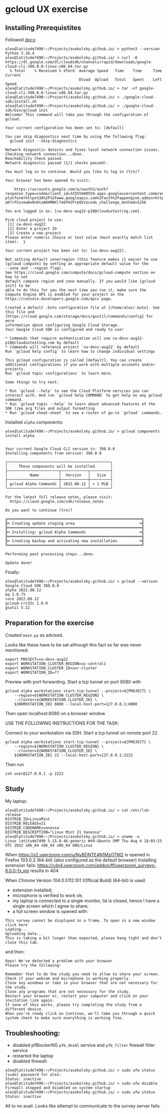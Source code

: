 # gcloud UX exercise

## Installing Prerequistites

Followed [docs](https://cloud.google.com/sdk/docs/install):

```
alex@latitude7490:~/Projects/asokolsky.github.io/ > python3 --version
Python 3.10.4
alex@latitude7490:~/Projects/asokolsky.github.io/ > curl -O https://dl.google.com/dl/cloudsdk/channels/rapid/downloads/google-cloud-cli-398.0.0-linux-x86_64.tar.gz
  % Total    % Received % Xferd  Average Speed   Time    Time     Time  Current
                                 Dload  Upload   Total   Spent    Left  Speed
alex@latitude7490:~/Projects/asokolsky.github.io/ > tar -xf google-cloud-cli-398.0.0-linux-x86_64.tar.gz
alex@latitude7490:~/Projects/asokolsky.github.io/ > ./google-cloud-sdk/install.sh
alex@latitude7490:~/Projects/asokolsky.github.io/ > ./google-cloud-sdk/bin/gcloud init
Welcome! This command will take you through the configuration of gcloud.

Your current configuration has been set to: [default]

You can skip diagnostics next time by using the following flag:
  gcloud init --skip-diagnostics

Network diagnostic detects and fixes local network connection issues.
Checking network connection...done.
Reachability Check passed.
Network diagnostic passed (1/1 checks passed).

You must log in to continue. Would you like to log in (Y/n)?

Your browser has been opened to visit:

    https://accounts.google.com/o/oauth2/auth?response_type=code&client_id=32555940559.apps.googleusercontent.com&redirect_uri=http%3A%2F%2Flocalhost%3A8085%2F&scope=openid+https%3A%2F%2Fwww.googleapis.com%2Fauth%2Fuserinfo.email+https%3A%2F%2Fwww.googleapis.com%2Fauth%2Fcloud-platform+https%3A%2F%2Fwww.googleapis.com%2Fauth%2Fappengine.admin+https%3A%2F%2Fwww.googleapis.com%2Fauth%2Fsqlservice.login+https%3A%2F%2Fwww.googleapis.com%2Fauth%2Fcompute+https%3A%2F%2Fwww.googleapis.com%2Fauth%2Faccounts.reauth&state=x3fSBaMmKId42YpBzuQtD99EO0wFVS&access_type=offline&code_challenge=uGx1Uc-aK7rFSsvew6eOn6taAKHMNXl7e0YH1PrpQVc&code_challenge_method=S256

You are logged in as: [cw-devs-aug22-p10@clouduxtesting.com].

Pick cloud project to use:
 [1] cw-devs-aug22
 [2] Enter a project ID
 [3] Create a new project
Please enter numeric choice or text value (must exactly match list item):  1

Your current project has been set to: [cw-devs-aug22].

Not setting default zone/region (this feature makes it easier to use
[gcloud compute] by setting an appropriate default value for the
--zone and --region flag).
See https://cloud.google.com/compute/docs/gcloud-compute section on how to set
default compute region and zone manually. If you would like [gcloud init] to be
able to do this for you the next time you run it, make sure the
Compute Engine API is enabled for your project on the
https://console.developers.google.com/apis page.

Created a default .boto configuration file at [/home/alex/.boto]. See this file and
[https://cloud.google.com/storage/docs/gsutil/commands/config] for more
information about configuring Google Cloud Storage.
Your Google Cloud SDK is configured and ready to use!

* Commands that require authentication will use cw-devs-aug22-p10@clouduxtesting.com by default
* Commands will reference project `cw-devs-aug22` by default
Run `gcloud help config` to learn how to change individual settings

This gcloud configuration is called [default]. You can create additional configurations if you work with multiple accounts and/or projects.
Run `gcloud topic configurations` to learn more.

Some things to try next:

* Run `gcloud --help` to see the Cloud Platform services you can interact with. And run `gcloud help COMMAND` to get help on any gcloud command.
* Run `gcloud topic --help` to learn about advanced features of the SDK like arg files and output formatting
* Run `gcloud cheat-sheet` to see a roster of go-to `gcloud` commands.
```

Installed `alpha` components:
```
alex@latitude7490:~/Projects/asokolsky.github.io/ > gcloud components install alpha


Your current Google Cloud CLI version is: 398.0.0
Installing components from version: 398.0.0

┌──────────────────────────────────────────────┐
│     These components will be installed.      │
├───────────────────────┬────────────┬─────────┤
│          Name         │  Version   │   Size  │
├───────────────────────┼────────────┼─────────┤
│ gcloud Alpha Commands │ 2022.08.12 │ < 1 MiB │
└───────────────────────┴────────────┴─────────┘

For the latest full release notes, please visit:
  https://cloud.google.com/sdk/release_notes

Do you want to continue (Y/n)?

╔════════════════════════════════════════════════════════════╗
╠═ Creating update staging area                             ═╣
╠════════════════════════════════════════════════════════════╣
╠═ Installing: gcloud Alpha Commands                        ═╣
╠════════════════════════════════════════════════════════════╣
╠═ Creating backup and activating new installation          ═╣
╚════════════════════════════════════════════════════════════╝

Performing post processing steps...done.

Update done!
```

Finally:

```
alex@latitude7490:~/Projects/asokolsky.github.io/ > gcloud --version
Google Cloud SDK 398.0.0
alpha 2022.08.12
bq 2.0.75
core 2022.08.12
gcloud-crc32c 1.0.0
gsutil 5.12
```

## Preparation for the exercise

Created `main.py` as advised.

Looks like these have to be set although this fact so far was never mentioned:

```
export PROJECT=cw-devs-aug22
export WORKSTATION_CLUSTER_REGION=us-central1
export WORKSTATION_CLUSTER_ID=uxr-cluster
export WORKSTATION_ID=??
```

Preview with port forwarding. Start a tcp tunnel on port 8080 with

```
gcloud alpha workstations start-tcp-tunnel --project=${PROJECT} \
    --region=${WORKSTATION_CLUSTER_REGION} \
    --cluster=${WORKSTATION_CLUSTER_ID} \
    ${WORKSTATION_ID} 8080 --local-host-port=127.0.0.1:8080
```

Then open localhost:8080 on a browser window

USE THE FOLLOWING INSTRUCTIONS FOR THE TASK:

Connect to your workstation via SSH.
Start a tcp tunnel on remote port 22

```
gcloud alpha workstations start-tcp-tunnel --project=${PROJECT} \
    --region=${WORKSTATION_CLUSTER_REGION} \
    --cluster=${WORKSTATION_CLUSTER_ID} \
    ${WORKSTATION_ID} 22 --local-host-port=127.0.0.1:2222
```

Then run

```
ssh user@127.0.0.1 -p 2222
```

## Study

My laptop:

```
alex@latitude7490:~/Projects/asokolsky.github.io/ > cat /etc/lsb-release
DISTRIB_ID=LinuxMint
DISTRIB_RELEASE=21
DISTRIB_CODENAME=vanessa
DISTRIB_DESCRIPTION="Linux Mint 21 Vanessa"
alex@latitude7490:~/Projects/asokolsky.github.io/ > uname -a
Linux latitude7490 5.15.0-46-generic #49-Ubuntu SMP Thu Aug 4 18:03:25 UTC 2022 x86_64 x86_64 x86_64 GNU/Linux
```

When https://s2.userzoom.com/u/NyBDNTE4N1MzOTM2 is opened in Firefox
103.0.2 (64-bit) (also configured as the default browser) Installing extension
fails:
https://cdn4.userzoom.com/addon/ff/userzoom_surveys-6.0.0-fx.xpi
results in 404


When Chrome Version 104.0.5112.101 (Official Build) (64-bit) is used:

* extension installed;
* microphone is verified to work ok;
* my laptop is connected to a single monitor, lid is closed, hence I have a
single screen which I agree to share;
* a full screen window is opened with:

```
This survey cannot be displayed in a frame. To open in a new window click here
Loading...
Uploading data...
This is taking a bit longer than expected, please hang tight and don’t close this tab.
```

and then:

```
Oops! We've detected a problem with your browser
Please try the following:

Remember that to do the study you need to allow to share your screen.
Check if your webcam and microphone is working properly.
Close any windows or tabs in your browser that are not necessary for the study.
Close any programs that are not necessary for the study.
Restart your browser or, restart your computer and click on your invitation link again.
If none of this works, please try completing the study from a different device.
When you're ready click on Continue, we'll take you through a quick system check to make sure everything is working fine.
```

## Troubleshooting:

* disabled pfBlockerNG `pfb_dnsbl` service and `pfb_filter` firewall filter
service
* restarted the laptop
* disabled firewall:

```
alex@latitude7490:~/Projects/asokolsky.github.io/ > sudo ufw status
[sudo] password for alex:
Status: inactive
alex@latitude7490:~/Projects/asokolsky.github.io/ > sudo ufw disable
Firewall stopped and disabled on system startup
alex@latitude7490:~/Projects/asokolsky.github.io/ > sudo ufw status
Status: inactive
```

All to no avail.  Looks like attempt to communicate to the survey server fails.
